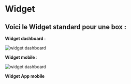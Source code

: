 # Widget

## Voici le **Widget standard** pour une box :


**Widget dashboard** :

![widget dashboard](https://raw.githubusercontent.com/limad/plugin-dspsmartplug/master/images/dspsmartplug_screenshot6.PNG)



**Widget mobile** :

![widget dashboard](https://raw.githubusercontent.com/limad/plugin-dspsmartplug/master/images/dspsmartplug_screenshot7.PNG)



**Widget App mobile**
